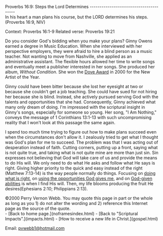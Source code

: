  <head> <title>(PVW) Proverbs 16:9: Steps the Lord Determines</title> <meta content="IE=9" http-equiv="X-UA-Compatible"></meta> <link href="css/page_style.css" rel="stylesheet" type="text/css"></link> </head><body><div class="page_style"> Proverbs 16:9: Steps the Lord Determines
----------------------------------------

<div class="p">In his heart a man plans his course,
 but the LORD determines his steps. (Proverbs 16:9, NIV)

 Context: Proverbs 16:1-9
 Related verse: Proverbs 19:21</div>Do you consider God's bidding when you make your plans? Ginny Owens earned a degree in Music Education. When she interviewed with her perspective employers,  they were afraid to hire a blind person as a music teacher. Not wanting to move from Nashville, she applied as an administrative assistant. The flexible hours allowed her time to write songs and eventually meet a publisher interested in her songs. She produced her album,  *Without Condition*. She won the [Dove Award](http://www.doveawards.com/) in 2000 for the New Artist of the Year.

Ginny could have been bitter because she lost her eyesight at two or because she couldn't get a job teaching. She could have sued for not hiring her because she is blind. Instead, she actively pursued serving God with the talents and opportunities that she had. Consequently, Ginny achieved what many only dream of doing. I'm impressed with the scriptural insight in Ginny's songs, especially for someone so young. Her song, "I Am Nothing," conveys the message of 1 Corinthians 13:1-13 with such uncompromising reality that I won't look at this passage the same again.

I spend too much time trying to figure out how to make plans succeed even when the circumstances don't allow it. I zealously tried to get what I thought was God's plan for me to succeed. The problem was that I was acting out of desperation instead of faith. Cutting corners, putting up a front, saying what is not quite true, and taking what is not quite mine are more than just sin. Sin expresses not believing that God will take care of us and provide the means to do His will. We only need to do what He asks and follow what He says is right. Giving higher priority to the quick and easy instead of the right (Matthew 7:13-14) is the way people normally do things. Focusing on [doing what is right](wisdom.html), on [using the opportunities God gives me](redmtime.html), and on [God-given abilities](diversity.html) is when I find His will. Then, my life blooms producing the fruit He desires(Ephesians 2:10; Philippians 2:13).

<div class="copy">©2000 Perry Vernon Webb. You may quote this page in part or the whole as long as you
 1) do not alter the wording and
 2) reference this Internet page as the source of the quote.</div> </div>- [Back to home page.](noframesindex.html)
- [Back to "Scriptural Impacts".](impacts.html)
- [How to receive a new life in Christ.](gospel.html)

Email: [pvwebb1@hotmail.com](mailto:pvwebb1@hotmail.com)

